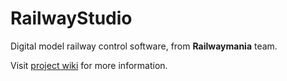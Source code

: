 # RailwayStudio
Digital model railway control software, from **Railwaymania** team.

Visit [project wiki](home) for more information.
